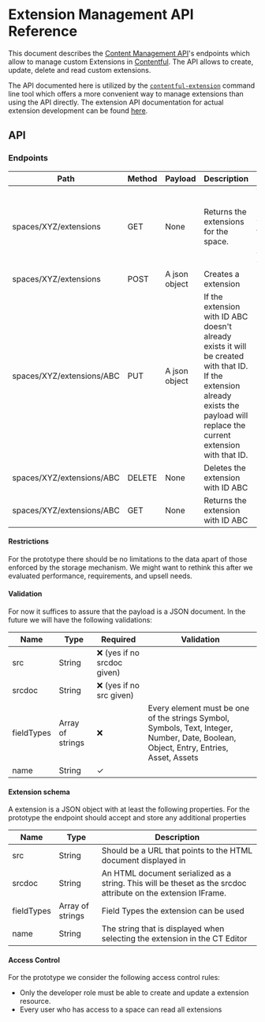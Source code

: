# Extension Management API Reference

This document describes the [Content Management API](http://docs.contentfulcma.apiary.io)'s
endpoints which allow to manage custom Extensions in [Contentful](https://www.contentful.com).
The API allows to create, update, delete and read custom extensions.

The API documented here is utilized by the [`contentful-extension`][cf-extension-cli]
command line tool which offers a more convenient way to manage extensions than using
the API directly. The extension API documentation for actual extension development can be
found [here](/doc/widget-api-frontend.md).

[cf-extension-cli]: https://github.com/contentful/contentful-extension-cli


## API

### Endpoints
Path                   | Method | Payload       | Description | Notes
-----------------------|--------|---------------|-------------|------
spaces/XYZ/extensions     | GET    | None          | Returns the extensions for the space. | The returned payload will have the same structure as other collections
spaces/XYZ/extensions     | POST   | A json object |Creates a extension
spaces/XYZ/extensions/ABC | PUT    | A json object | If the extension with ID ABC doesn't already exists it will be created with that ID. If the extension already exists the payload will replace the current extension with that ID.
spaces/XYZ/extensions/ABC | DELETE | None          | Deletes the extension with ID ABC
spaces/XYZ/extensions/ABC | GET    | None          | Returns the extension with ID ABC

#### Restrictions
For the prototype there should be no limitations to the data apart of those enforced by the storage mechanism. We might want to rethink this after we evaluated performance, requirements, and upsell needs.

#### Validation
For now it suffices to assure that the payload is a JSON document. In the future we will have the following validations:

Name | Type | Required | Validation
-----|------|----------|-----------
src | String |	❌ (yes if no srcdoc given) 
srcdoc |	String |	❌ (yes if no src given)
fieldTypes | Array of strings | ❌ | Every element must be one of the strings Symbol, Symbols, Text, Integer, Number, Date, Boolean, Object, Entry, Entries, Asset, Assets
name | String | ✓
 
#### Extension schema
A extension is a JSON object with at least the following properties. For the prototype the endpoint should accept and store any additional properties

Name | Type | Description
-----|------|------------
src | String |	Should be a URL that points to the HTML document displayed in
srcdoc | String | An HTML document serialized as a string. This will be theset as the srcdoc attribute on the extension IFrame.
fieldTypes | Array of strings	 | Field Types the extension can be used
name | String | The string that is displayed when selecting the extension in the CT Editor

#### Access Control
For the prototype we consider the following access control rules:

- Only the developer role must be able to create and update a extension resource.
- Every user who has access to a space can read all extensions
